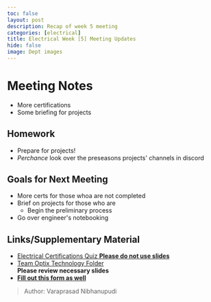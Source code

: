 ```yaml
--- 
toc: false 
layout: post 
description: Recap of week 5 meeting 
categories: [electrical]  
title: Electrical Week [5] Meeting Updates
hide: false 
image: Dept images 
---  
```


# Meeting Notes  
- More certifications
- Some briefing for projects

## Homework 
- Prepare for projects!
- *Perchance* look over the preseasons projects' channels in discord

## Goals for Next Meeting  
- More certs for those whoa are not completed
- Brief on projects for those who are
    - Begin the preliminary process
- Go over engineer's notebooking

## Links/Supplementary Material 
- [Electrical Certifications Quiz **Please do not use slides**](https://forms.gle/fbAqr6YncPNQv8Zo8)
- [Team Optix Technology Folder](https://drive.google.com/drive/folders/1D4VNl_CzpGJff69jR2onBDxhrS-d7Ol8?usp=sharing)  
**Please review necessary slides**
- **[Fill out this form as well](https://docs.google.com/forms/u/6/d/1sDOcLfz7DDRgtVxeHpuEXU8QIt9QpJGENf3IiLh7zww/edit?usp=drive_web)**
  
> Author: Varaprasad Nibhanupudi